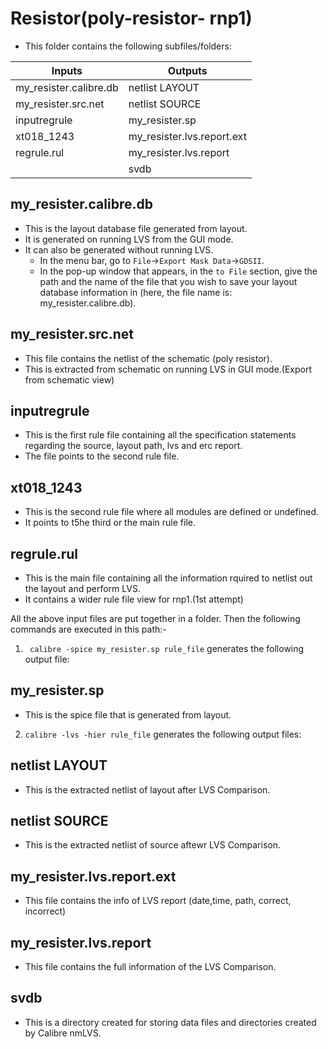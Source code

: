 # Resistor(poly-resistor- rnp1)
* This folder contains the following subfiles/folders:

|         Inputs           |          Outputs             |
|--------------------------|------------------------------|
| my_resister.calibre.db   |   netlist LAYOUT             |
| my_resister.src.net      |   netlist SOURCE             |
| inputregrule             |   my_resister.sp             |
| xt018_1243               |   my_resister.lvs.report.ext |
| regrule.rul              |   my_resister.lvs.report     |
|                          |   svdb                       |

## my_resister.calibre.db 
* This is the layout database file generated from layout.
* It is generated on running LVS from the GUI mode.
* It can also be generated without running LVS. 
   * In the menu bar, go to `File`->`Export Mask Data`->`GDSII`. 
   * In the pop-up window that appears, in the `to File` section, give the path and the name of the file that you wish to save your layout database information in (here, the file name is: my_resister.calibre.db).
   
## my_resister.src.net 
* This file contains the netlist of the schematic (poly resistor).
* This is extracted from schematic on running LVS in GUI mode.(Export from schematic view)

## inputregrule
* This is the first rule file containing all the specification statements regarding the source, layout path, lvs and erc report.
* The file points to the second rule file.

## xt018_1243
* This is the second rule file where all modules are defined or undefined.
* It points to t5he third or the main rule file.

## regrule.rul
* This is the main file containing all the information rquired to netlist out the layout and perform LVS.
* It contains a wider rule file view for rnp1.(1st attempt)

All the above input files are put together in a folder. Then the following commands are executed in this path:-
1. ` calibre -spice my_resister.sp rule_file` generates the following output file:

## my_resister.sp
* This is the spice file that is generated from layout.

2. `calibre -lvs -hier rule_file` generates the following output files:

## netlist LAYOUT
* This is the extracted netlist of layout after LVS Comparison.

## netlist SOURCE
* This is the extracted netlist of source aftewr LVS Comparison.

## my_resister.lvs.report.ext
* This file contains the info of LVS report (date,time, path, correct, incorrect)

## my_resister.lvs.report
* This file contains the full information of the LVS Comparison.

## svdb
* This is a directory created for storing data files and directories created by Calibre nmLVS.

